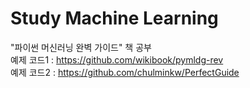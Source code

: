 # Study Machine Learning
"파이썬 머신러닝 완벽 가이드" 책 공부\
예제 코드1 : https://github.com/wikibook/pymldg-rev \
예제 코드2 : https://github.com/chulminkw/PerfectGuide
